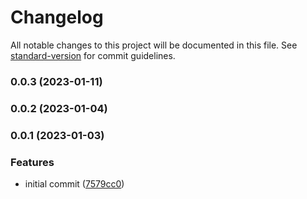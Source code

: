 # Changelog

All notable changes to this project will be documented in this file. See [standard-version](https://github.com/conventional-changelog/standard-version) for commit guidelines.

### 0.0.3 (2023-01-11)

### 0.0.2 (2023-01-04)

### 0.0.1 (2023-01-03)


### Features

* initial commit ([7579cc0](https://github.com/Neunerlei/lockpick-bundle/commit/7579cc0e5f55d87d6463837c85005c0896785b2c))

